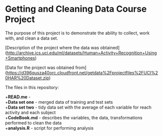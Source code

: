 # Getting and Cleaning Data Course Project

The purpose of this project is to demonstrate the ability to collect, work with, and clean a data set.

[Description of the project where the data was obtained] (http://archive.ics.uci.edu/ml/datasets/Human+Activity+Recognition+Using+Smartphones)

[Data for the project was obtained from] (https://d396qusza40orc.cloudfront.net/getdata%2Fprojectfiles%2FUCI%20HAR%20Dataset.zip)

The files in this repository:

+**READ.me** -   
+**Data set one** - merged data of training and test sets  
+**Data set two** - tidy data set with the average of each variable for reach activity and each subject  
+**CodeBook.md** - describes the variables, the data, transformations performed to clean the data  
+**analysis.R** - script for performing analysis  

